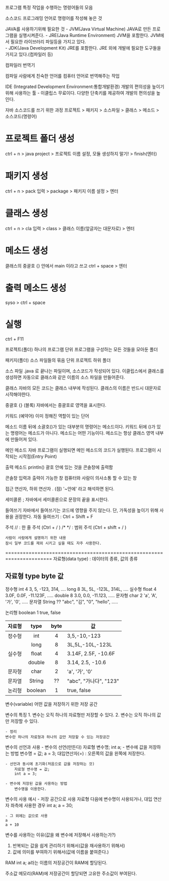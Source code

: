 프로그램
	특정 작업을 수행하는 명령어들의 모음

소스코드
	프로그래밍 언어로 명령어를 작성해 놓은 것

JAVA를 사용하기위해 필요한 것
	- JVM(Java Virtual Machine)
	JAVA로 만든 프로그램을 실행시켜준다.
	- JRE(Java Runtime Environment)
	JVM을 포함한다.
	JVM에서 필요한 라이브러리 파일등을 가지고 있다.	
	- JDK(Java Development Kit)
	JRE를 포함한다.
	JRE 외에 개발에 필요한 도구들을 가지고 있다.(컴파일러 등)

컴파일러
	번역기

컴파일
	사람에게 친숙한 언어를 컴퓨터 언어로 번역해주는 작업

IDE (Integrated Development Environment:통합개발환경)
	개발의 편의성을 높이기 위해 사용하는 툴
	- 이클립스
	무료이다. 다양한 단축키를 제공하여 개발의 편의성을 높인다.

자바 소스코드를 쓰기 위한 과정
	프로젝트 > 패키지 > 소스파일 > 클래스 > 메소드 > 소스코드(명령어)


# 프로젝트 폴더 생성
ctrl + n > java project > 프로젝트 이름 설정, 모듈 생성하지 말기! > finish(엔터)

# 패키지 생성
ctrl + n > pack 입력 > package > 패키지 이름 설정 > 엔터

# 클래스 생성
ctrl + n > cla 입력 > class > 클래스 이름(앞글자는 대문자로) > 엔터

# 메소드 생성
클래스의 중괄호 {} 안에서 main 이라고 쓰고 ctrl + space > 엔터

# 출력 메소드 생성
syso > ctrl + space

# 실행
ctrl + F11

프로젝트(폴더)
	하나의 프로그램 단위
	프로그램을 구성하는 모든 것들을 모아둔 폴더

패키지(폴더)
	소스 파일들의 묶음 단위
	프로젝트 하위 폴더

소스 파일
	.java 로 끝나는 파일이며, 소스코드가 작성되어 있다.
	이클립스에서 클래스를 생성하면 자동으로 클래스와 같은 이름의 소스 파일을 만들어준다.

클래스
	자바의 모든 코드는 클래스 내부에 작성된다.
	클래스의 이름은 반드시 대문자로 시작해야한다.

중괄호 {} (블록)
	자바에서는 중괄호로 영역을 표시한다.

키워드 (예약어)
	이미 정해진 역할이 있는 단어

메소드
	이름 뒤에 소괄호()가 있는 대부분의 명령어는 메소드이다.
	키워드 뒤에 ()가 있는 명령어는 메소드가 아니다.
	메소드는 어떤 기능이다.
	메소드는 항상 클래스 영역 내부에 만들어져 있다.

메인 메소드
	자바 프로그램이 실행되면 메인 메소드의 코드가 실행된다.
	프로그램이 시작되는 시작점(Entry Point)

출력 메소드
	println()
	괄호 안에 있는 것을 콘솔창에 출력함

콘솔창
	입력과 출력이 가능한 창
	컴퓨터와 사람이 의사소통 할 수 있는 창

접근 연산자, 하위 연산자
	. (점)
	'~안에' 라고 해석하면 된다.

세미콜론 ;
	자바에서 세미콜론으로 문장의 끝을 표시한다.

들여쓰기
	자바에서 들여쓰기는 코드에 영향을 주지 않는다.
	단, 가독성을 높이기 위해 사용을 권장한다.
	자동 들여쓰기 : Ctrl + Shift + F

주석
	// : 한 줄 주석 (Ctrl + / )
	/* */ : 범위 주석 (Ctrl + shift + / )

	사람이 사람에게 설명하기 위한 내용
	잠시 일부 코드를 제외 시키고 싶을 때도 자주 사용한다.	

======================================================================
자료형(data type) : 데이터의 종류, 값의 종류

자료형	type	byte	값
--------------------------------------
정수형	int	4	3, 5, -123, 314, ....
	long	8	3L, 5L, -123L, 314L, ....
실수형	float	4	3.0F, 0.0F, -11.123F, .....
	double	8	3.0, 0.0, -11.123, .....
문자형	char	2	'a', 'A', '가', '0', .....
문자열	String	??	"abc", "김", "0", "hello", .....

논리형	boolean 1	true, false

|자료형|type|byte|값|
|----|:---:|:---:|----|
|정수형|int|4|3,5,-10,-123|
||long|8|3L,5L,-10L,-123L|
|실수형|float|4|3.14F, 2.5F, -10.6F|
||double|8|3.14, 2.5, -10.6|
|문자형|char|2|'a', '가', '0'|
|문자열|String|??|"abc", "가나다", "123"|
|논리형|boolean|1|true, false|


변수(variable)
	어떤 값을 저장하기 위한 저장 공간

변수의 특징
	1. 변수는 오직 하나의 자료형만 저장할 수 있다.
	2. 변수는 오직 하나의 값만 저장할 수 있다.

	- 정리
	변수란 하나의 자료형과 하나의 값만 저장할 수 있는 저장공간

변수의 선언과 사용
	- 변수의 선언(만든다)
		자료형 변수명;
		int a;
	- 변수에 값을 저장하는 방법
		변수명 = 값;
		a = 3;
		대입연산자(=) : 오른쪽의 값을 왼쪽에 저장한다.
	
	- 선언과 동시에 초기화(처음으로 값을 저장하는 것)
		자료형 변수명 = 값;
		int a = 3;

	- 변수에 저장된 값을 사용하는 방법
		변수명을 이용한다.

변수의 사용 예시
	- 저장 공간으로 사용
	자료형 다음에 변수명이 사용되거나, 대입 연산자 좌측에 사용한 경우
	int a;
	a = 30; 

	- 그 외에는 값으로 사용
	a
	a + 10


변수를 사용하는 이유(값을 왜 변수에 저장해서 사용하는가?)
1. 반복되는 값을 쉽게 관리하기 위해서(값을 재사용하기 위해서)
2. 값에 의미를 부여하기 위해서(값에 이름을 붙여준다.)

RAM
	int a;
	a라는 이름의 저장공간이 RAM에 할당된다.

주소값
	메모리(RAM)에 저장공간이 할당되면 고유한 주소값이 부여된다.

